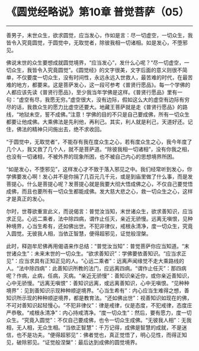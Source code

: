 # 《圆觉经略说》第10章 普觉菩萨（05）

------

善男子，末世众生，欲求圆觉，应当发心，作如是言：尽一切虚空，一切众生，我皆令入究竟圆觉，于圆觉中，无取觉者，除彼我相一切诸相。如是发心，不堕邪见。

佛说末世的众生要想成就圆觉境界，“应当发心”，发什么心呢？“尽一切虚空，一切众生，我皆令入究竟圆觉”。《圆觉经》的文字很美，文字后面的意义则很不简单，不仅要度一切众生，没有时间性，永远永远入世救人，最苦难的时代，在最苦难的地方，都要来。这是菩萨发心，这一段可参考《普贤行愿品》。每一个学佛的人都应该先读《普贤行愿品》，至少我当年学佛是这样。《普贤行愿品》里有一句：“虚空有尽，我愿无穷。”虚空很大，没有边际，假如这么大的虚空有边际有穷尽的话，我救众生的愿力比虚空还要大。地藏王菩萨就是走《普贤行愿品》的路线，“地狱未空，誓不成佛。”注意！学佛的目的不只是自己要成佛，所有一切众生都要让他成佛。大乘佛法是先利他，再利己。其实，利人就是利己，天道好还。记住，佛法的精神只问施出去，绝不求收回。

“于圆觉中，无取觉者”，不能存有我在度众生之心，若有度众生之心，我今年度了几个人，我又救了几个人，就不是菩萨道。“除彼我相一切诸相”，没有你我之相，也没有一切诸相，不被外界的现象所困，也不被自己内心的思想境界所困。

“如是发心，不堕邪见”，这样发心才不致于落入邪见之中。我们经常听到发心，你学佛要发心啊！发心并不是你捐了几百元几千元，或是到庙里做了什么事，而是发菩提心。什么是菩提心呢？发菩提心就是我要大彻大悟成佛之心，不仅自己要觉悟成佛，而且也要所有一切众生都能成佛。发大慈大悲之心，救一切众生之心，这样才是真正的发心。

尔时，世尊欲重宣此义，而说偈言：普觉汝当知，末世诸众生，欲求善知识，应当求正见。心远二乘者，法中除四病，谓作止任灭，亲近无骄慢。远离无嗔恨，见种种境界，心当生希有，还如佛出世。不犯非律仪，戒根永清净，度一切众生，究竟入圆觉。无彼我人相，当依正智慧，便得超邪见，证觉般涅槃。

此时，释迦牟尼佛再用偈语来作总结：“普觉汝当知”：普觉菩萨你应当知道。“末世诸众生”：未来末世的一切众生。“欲求善知识”：学佛要依善知识。“应当求正见”：应当求具有正知正见的人。“心远二乘者”：远离声闻缘觉不走大乘路线的人。“法中除四病”：此善知识所教的法门，应远离四病。“谓作止任灭”：那四病呢？作病，止病，任病，灭病。“亲近无骄慢”：善知识亲近你，或你亲近善知识，心中无骄慢。“远离无嗔恨”：善知识远离，或远离善知识，心中无嗔恨。“见种种境界”：见到善知识示现种种顺逆境界。“心当生希有”：内心应当生难得之想，善知识所示现的种种顺逆境界，都是教育法。“还如佛出世”：视善知识如现在的佛，不可对善知识起轻慢心。“不犯非律仪”：律是戒律，仪是态度，不犯戒律，态度庄严恭敬。“戒根永清净”：内心持戒清净。“度一切众生”：然后，要有愿力，度一切众生。“究竟入圆觉”：不仅自己要成佛，也令一切众生成佛。“无彼我人相”：无我相，无人相，无众生相。“当依正智慧”：千万记得，成佛是智慧的成就，不是迷信，也不是功夫。“便得超邪见”：佛者觉也，真正觉悟了，明心见性，而得正知见，破除邪见。“证觉般涅槃”：最后达到成佛的圆觉境界。

